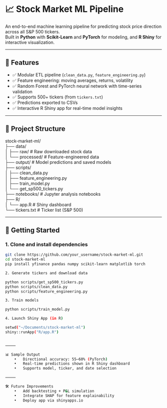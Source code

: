 # 📈 Stock Market ML Pipeline

An end-to-end machine learning pipeline for predicting stock price direction across all S&P 500 tickers.  
Built in **Python** with **Scikit-Learn** and **PyTorch** for modeling, and **R Shiny** for interactive visualization.

---

## 🧠 Features

- ✅ Modular ETL pipeline (`clean_data.py`, `feature_engineering.py`)
- ✅ Feature engineering: moving averages, returns, volatility
- ✅ Random Forest and PyTorch neural network with time-series validation
- ✅ Supports 500+ tickers (from `tickers.txt`)
- ✅ Predictions exported to CSVs
- ✅ Interactive R Shiny app for real-time model insights

---

## 📂 Project Structure <br/>

stock-market-ml/ <br/>
├── data/<br/>
│   ├── raw/                # Raw downloaded stock data<br/>
│   └── processed/          # Feature-engineered data<br/>
├── output/                 # Model predictions and saved models<br/>
├── scripts/<br/>
│   ├── clean_data.py <br/>
│   ├── feature_engineering.py <br/>
│   ├── train_model.py <br/>
│   └── get_sp500_tickers.py <br/>
├── notebooks/              # Jupyter analysis notebooks <br/>
├── R/ <br/>
│   └── app.R               # Shiny dashboard <br/>
└── tickers.txt             # Ticker list (S&P 500) <br/>

---

## 🚀 Getting Started

### 1. Clone and install dependencies

```bash
git clone https://github.com/your_username/stock-market-ml.git
cd stock-market-ml
pip install yfinance pandas numpy scikit-learn matplotlib torch

2. Generate tickers and download data

python scripts/get_sp500_tickers.py
python scripts/clean_data.py
python scripts/feature_engineering.py

3. Train models

python scripts/train_model.py

4. Launch Shiny App (in R)

setwd("~/Documents/stock-market-ml")
shiny::runApp("R/app.R")


⸻

📊 Sample Output
	•	Directional accuracy: 55–60% (PyTorch)
	•	Real-time predictions shown in R Shiny dashboard
	•	Supports model, ticker, and date selection

⸻

🛠️ Future Improvements
	•	Add backtesting + P&L simulation
	•	Integrate SHAP for feature explainability
	•	Deploy app via shinyapps.io
